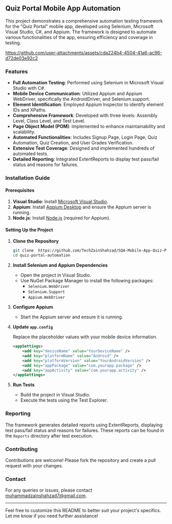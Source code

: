 ## Quiz Portal Mobile App Automation

This project demonstrates a comprehensive automation testing framework for the "Quiz Portal" mobile app, developed using Selenium, Microsoft Visual Studio, C#, and Appium. The framework is designed to automate various functionalities of the app, ensuring efficiency and coverage in testing.


https://github.com/user-attachments/assets/cda224b4-4504-41a6-ac96-d72de03e92c2



### Features

- **Full Automation Testing**: Performed using Selenium in Microsoft Visual Studio with C#.
- **Mobile Device Communication**: Utilized Appium and Appium WebDriver, specifically the AndroidDriver, and Selenium.support.
- **Element Identification**: Employed Appium Inspector to identify element IDs and XPaths.
- **Comprehensive Framework**: Developed with three levels: Assembly Level, Class Level, and Test Level.
- **Page Object Model (POM)**: Implemented to enhance maintainability and scalability.
- **Automated Functionalities**: Includes Signup Page, Login Page, Quiz Automation, Quiz Creation, and User Grades Verification.
- **Extensive Test Coverage**: Designed and implemented hundreds of automated tests.
- **Detailed Reporting**: Integrated ExtentReports to display test pass/fail status and reasons for failures.

### Installation Guide

#### Prerequisites

1. **Visual Studio**: Install [Microsoft Visual Studio](https://visualstudio.microsoft.com/).
2. **Appium**: Install [Appium Desktop](http://appium.io/) and ensure the Appium server is running.
3. **Node.js**: Install [Node.js](https://nodejs.org/) (required for Appium).

#### Setting Up the Project

1. **Clone the Repository**

   ```bash
   git clone  https://github.com/TechZainShahzad/SQA-Mobile-App-Quiz-Portal-Automation.git
   cd quiz-portal-automation
   ```

2. **Install Selenium and Appium Dependencies**

   - Open the project in Visual Studio.
   - Use NuGet Package Manager to install the following packages:
     - `Selenium.WebDriver`
     - `Selenium.Support`
     - `Appium.WebDriver`

3. **Configure Appium**

   - Start the Appium server and ensure it is running.

4. **Update `app.config`**

   Replace the placeholder values with your mobile device information.

   ```xml
   <appSettings>
       <add key="deviceName" value="YourDeviceName" />
       <add key="platformName" value="Android" />
       <add key="platformVersion" value="YourAndroidVersion" />
       <add key="appPackage" value="com.yourapp.package" />
       <add key="appActivity" value="com.yourapp.activity" />
   </appSettings>
   ```

5. **Run Tests**

   - Build the project in Visual Studio.
   - Execute the tests using the Test Explorer.

### Reporting

The framework generates detailed reports using ExtentReports, displaying test pass/fail status and reasons for failures. These reports can be found in the `Reports` directory after test execution.

### Contributing

Contributions are welcome! Please fork the repository and create a pull request with your changes.

### Contact

For any queries or issues, please contact [muhammadzainshahzad7@gmail.com](mailto:muhammadzainshahzad7@gmail.com).

---

Feel free to customize this README to better suit your project's specifics. Let me know if you need further assistance!
